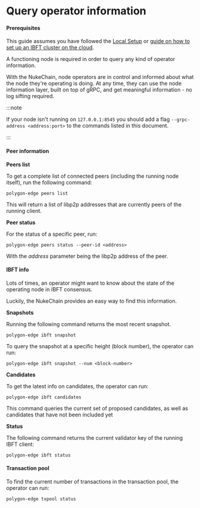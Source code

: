 # Query operator information

#### Prerequisites <a href="#prerequisites" id="prerequisites"></a>

This guide assumes you have followed the [Local Setup](https://zchains.gitbook.io/zchains-whitepaper/get-started/set-up-ibft-locally) or [guide on how to set up an IBFT cluster on the cloud](https://zchains.gitbook.io/zchains-whitepaper/get-started/set-up-ibft-on-the-cloud).

A functioning node is required in order to query any kind of operator information.

With the NukeChain, node operators are in control and informed about what the node they're operating is doing. At any time, they can use the node information layer, built on top of gRPC, and get meaningful information - no log sifting required.

:::note

If your node isn't running on `127.0.0.1:8545` you should add a flag `--grpc-address <address:port>` to the commands listed in this document.

:::

#### Peer information <a href="#peer-information" id="peer-information"></a>

**Peers list**

To get a complete list of connected peers (including the running node itself), run the following command:

```
polygon-edge peers list
```

This will return a list of libp2p addresses that are currently peers of the running client.

**Peer status**

For the status of a specific peer, run:

```
polygon-edge peers status --peer-id <address>
```

With the _address_ parameter being the libp2p address of the peer.

#### IBFT info <a href="#ibft-info" id="ibft-info"></a>

Lots of times, an operator might want to know about the state of the operating node in IBFT consensus.

Luckily, the NukeChain provides an easy way to find this information.

**Snapshots**

Running the following command returns the most recent snapshot.

```
polygon-edge ibft snapshot
```

To query the snapshot at a specific height (block number), the operator can run:

```
polygon-edge ibft snapshot --num <block-number>
```

**Candidates**

To get the latest info on candidates, the operator can run:

```
polygon-edge ibft candidates
```

This command queries the current set of proposed candidates, as well as candidates that have not been included yet

**Status**

The following command returns the current validator key of the running IBFT client:

```
polygon-edge ibft status
```

#### Transaction pool <a href="#transaction-pool" id="transaction-pool"></a>

To find the current number of transactions in the transaction pool, the operator can run:

```
polygon-edge txpool status
```
